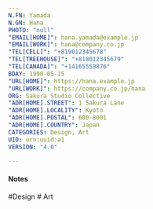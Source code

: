 ```yaml
---
N.FN: Yamada
N.GN: Hana
PHOTO: "null"
"EMAIL[HOME]": hana.yamada@example.jp
"EMAIL[WORK]": hana@company.co.jp
"TEL[CELL]": "+819012345678"
"TEL[TREEHOUSE]": "+818012345679"
"TEL[CANADA]": "+14165559876"
BDAY: 1990-05-15
"URL[HOME]": https://hana.example.jp
"URL[WORK]": https://company.co.jp/hana
ORG: Sakura Studio Collective
"ADR[HOME].STREET": 1 Sakura Lane
"ADR[HOME].LOCALITY": Kyoto
"ADR[HOME].POSTAL": 600-8001
"ADR[HOME].COUNTRY": Japan
CATEGORIES: Design, Art
UID: urn:uuid:a1
VERSION: "4.0"

---
```

#### Notes



 #Design # Art
